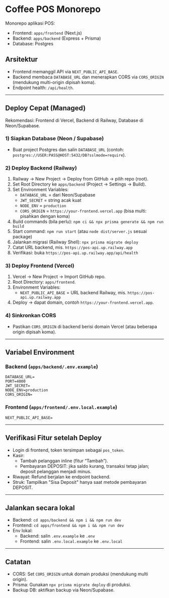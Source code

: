 # Coffee POS Monorepo

Monorepo aplikasi POS:
- Frontend: `apps/frontend` (Next.js)
- Backend: `apps/backend` (Express + Prisma)
- Database: Postgres

## Arsitektur
- Frontend memanggil API via `NEXT_PUBLIC_API_BASE`.
- Backend membaca `DATABASE_URL` dan menerapkan CORS via `CORS_ORIGIN` (mendukung multi-origin dipisah koma).
- Endpoint health: `/api/health`.

---

## Deploy Cepat (Managed)
Rekomendasi: Frontend di Vercel, Backend di Railway, Database di Neon/Supabase.

### 1) Siapkan Database (Neon / Supabase)
- Buat project Postgres dan salin `DATABASE_URL` (contoh: `postgres://USER:PASS@HOST:5432/DB?sslmode=require`).

### 2) Deploy Backend (Railway)
1. Railway → New Project → Deploy from GitHub → pilih repo (root).
2. Set Root Directory ke `apps/backend` (Project → Settings → Build).
3. Set Environment Variables:
   - `DATABASE_URL` = dari Neon/Supabase
   - `JWT_SECRET` = string acak kuat
   - `NODE_ENV` = `production`
   - `CORS_ORIGIN` = `https://your-frontend.vercel.app` (bisa multi: pisahkan dengan koma)
4. Build commands (bila perlu): `npm ci && npx prisma generate && npm run build`
5. Start command: `npm run start` (atau `node dist/server.js` sesuai package)
6. Jalankan migrasi (Railway Shell): `npx prisma migrate deploy`
7. Catat URL backend, mis. `https://pos-api.up.railway.app`
8. Verifikasi: buka `https://pos-api.up.railway.app/api/health`

### 3) Deploy Frontend (Vercel)
1. Vercel → New Project → Import GitHub repo.
2. Root Directory: `apps/frontend`.
3. Environment Variables:
   - `NEXT_PUBLIC_API_BASE` = URL backend Railway, mis. `https://pos-api.up.railway.app`
4. Deploy → dapat domain, contoh `https://your-frontend.vercel.app`.

### 4) Sinkronkan CORS
- Pastikan `CORS_ORIGIN` di backend berisi domain Vercel (atau beberapa origin dipisah koma).

---

## Variabel Environment

### Backend (`apps/backend/.env.example`)
```
DATABASE_URL=
PORT=4000
JWT_SECRET=
NODE_ENV=production
CORS_ORIGIN=
```

### Frontend (`apps/frontend/.env.local.example`)
```
NEXT_PUBLIC_API_BASE=
```

---

## Verifikasi Fitur setelah Deploy
- Login di frontend, token tersimpan sebagai `pos_token`.
- Kasir:
  - Tambah pelanggan inline (fitur “Tambah”).
  - Pembayaran DEPOSIT: jika saldo kurang, transaksi tetap jalan; deposit pelanggan menjadi minus.
- Riwayat: Refund berjalan ke endpoint backend.
- Struk: Tampilkan "Sisa Deposit" hanya saat metode pembayaran DEPOSIT.

---

## Jalankan secara lokal
- Backend: `cd apps/backend && npm i && npm run dev`
- Frontend: `cd apps/frontend && npm i && npm run dev`
- Env lokal:
  - Backend: salin `.env.example` ke `.env`
  - Frontend: salin `.env.local.example` ke `.env.local`

---

## Catatan
- CORS: Set `CORS_ORIGIN` untuk domain produksi (mendukung multi origin).
- Prisma: Gunakan `npx prisma migrate deploy` di produksi.
- Backup DB: aktifkan backup via Neon/Supabase.
